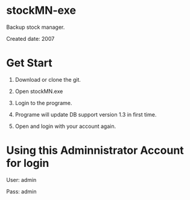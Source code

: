 stockMN-exe
===========

Backup stock manager. 

Created date: 2007

Get Start
=========

1. Download or clone the git.

2. Open stockMN.exe

3. Login to the programe.

4. Programe will update DB support version 1.3 in first time.

5. Open and login with your account again.


Using this Adminnistrator Account for login
===========================================

User: admin

Pass: admin
